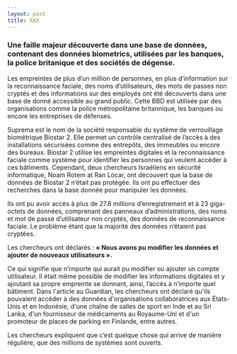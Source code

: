 ```yaml
---
layout: post
title: XXX
---
```


### Une faille majeur découverte dans une base de données, contenant des données biometrics, utilisées par les banques, la police britanique et des sociétés de dégense. 



Les empreintes de plus d’un million de personnes, en plus d’information sur la reconnaissance faciale, 
des noms d’utilisateurs, des mots de passes non cryptés et des informations sur des employés ont été découverts 
dans une base de donné accessible au grand public. Cette BBD est utilisée par des organisations comme la police 
métropolitaine britannique, les banques ou encore les entreprises de défenses.

Suprema est le nom de la société responsable du système de verrouillage biométrique Biostar 2. Elle permet un contrôle centralisé 
de l’accès à des installations sécurisées comme des entrepôts, des immeubles ou encore des bureaux. Biostar 2 utilise les 
empreintes digitales et la reconnaissance faciale comme système pour identifier les personnes qui veulent accéder à ces bâtiments.
Cependant, deux chercheurs Israéliens en sécurité informatique, Noam Rotem at Ran Locar, ont découvert que la base de données
de Biostar 2 n’était pas protégée. Ils ont pu effectuer des recherches dans la base donnée pour manipuler les données. 

Ils ont pu avoir accès à plus de 27.8 millions d’enregistrement et à 23 giga-octets de données, comprenant des panneaux
d’administrations, des noms et mot de passe d’utilisateur non cryptés, des données de reconnaissance faciale. 
Le problème étant que la majorité des données n’étaient pas cryptées. 

Les chercheurs ont déclarés : __« Nous avons pu modifier les données et ajouter de nouveaux utilisateurs ».__ 

Ce qui signifie que n’importe qui aurait pu modifier ou ajouter un compte utilisateur. Il était même possible de modifier 
les informations digitales et y ajoutant sa propre empreinte se donnant, ainsi, l’accès à n’importe quel bâtiment.
Dans l'article au Guardian, les chercheurs ont déclaré qu'ils pouvaient accéder à des données d'organisations collaboratrices 
aux États-Unis et en Indonésie, d'une chaîne de salles de sport en Inde et au Sri Lanka, d'un fournisseur de médicaments 
au Royaume-Uni et d'un promoteur de places de parking en Finlande, entre autres.

Les chercheurs expliquent que c’est quelque chose qui arrive de manière régulière, que des millions de systèmes sont ouverts.
